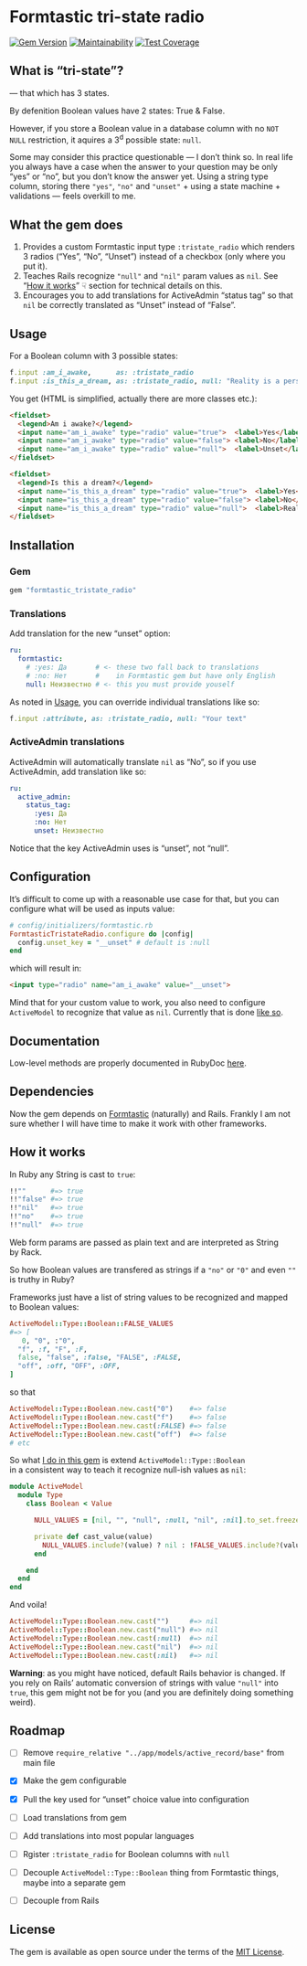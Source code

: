 # Formtastic tri-state radio

[![Gem Version](https://badge.fury.io/rb/formtastic_tristate_radio.svg)](https://badge.fury.io/rb/formtastic_tristate_radio)
[![Maintainability](https://api.codeclimate.com/v1/badges/c2508d7f23238fb2b87f/maintainability)](https://codeclimate.com/github/sergeypedan/formtastic-tristate-radio/maintainability)
[![Test Coverage](https://api.codeclimate.com/v1/badges/c2508d7f23238fb2b87f/test_coverage)](https://codeclimate.com/github/sergeypedan/formtastic-tristate-radio/test_coverage)

## What is “tri-state”?

— that which has 3 states.

By defenition Boolean values have 2 states: True & False.

However, if you store a Boolean value in a database column with no `NOT NULL` restriction, it aquires a 3<sup>d</sup> possible state: `null`.

Some may consider this practice questionable — I don’t think so. In real life you always have a case when the answer to your question may be only “yes” or “no”, but you don’t know the answer yet. Using a string type column, storing there `"yes"`, `"no"` and `"unset"` + using a state machine + validations — feels overkill to me.


## What the gem does

1. Provides a custom Formtastic input type `:tristate_radio` which renders 3 radios (“Yes”, “No”, “Unset”) instead of a checkbox (only where you put it).
1. Teaches Rails recognize `"null"` and `"nil"` param values as `nil`. See “[How it works](#how-it-works)” ☟ section for technical details on this.
1. Encourages you to add translations for ActiveAdmin “status tag” so that `nil` be correctly translated as “Unset” instead of “False”.


## Usage

For a Boolean column with 3 possible states:

```ruby
f.input :am_i_awake,      as: :tristate_radio
f.input :is_this_a_dream, as: :tristate_radio, null: "Reality is a persistent hallucination"
```

You get (HTML is simplified, actually there are more classes etc.):

```html
<fieldset>
  <legend>Am i awake?</legend>
  <input name="am_i_awake" type="radio" value="true">  <label>Yes</label>
  <input name="am_i_awake" type="radio" value="false"> <label>No</label>
  <input name="am_i_awake" type="radio" value="null">  <label>Unset</label>
</fieldset>

<fieldset>
  <legend>Is this a dream?</legend>
  <input name="is_this_a_dream" type="radio" value="true">  <label>Yes</label>
  <input name="is_this_a_dream" type="radio" value="false"> <label>No</label>
  <input name="is_this_a_dream" type="radio" value="null">  <label>Reality is a persistent hallucination</label>
</fieldset>
```


## Installation

### Gem

```ruby
gem "formtastic_tristate_radio"
```

### Translations

Add translation for the new “unset” option:

```yaml
ru:
  formtastic:
    # :yes: Да       # <- these two fall back to translations
    # :no: Нет       #    in Formtastic gem but have only English
    null: Неизвестно # <- this you must provide youself
```

As noted in [Usage](#usage), you can override individual translations like so:

```ruby
f.input :attribute, as: :tristate_radio, null: "Your text"
```

### ActiveAdmin translations

ActiveAdmin will automatically translate `nil` as “No”, so if you use ActiveAdmin, add translation like so:

```yaml
ru:
  active_admin:
    status_tag:
      :yes: Да
      :no: Нет
      unset: Неизвестно
```

Notice that the key ActiveAdmin uses is “unset”, not “null”.


## Configuration

It’s difficult to come up with a reasonable use case for that, but you can configure what will be used as inputs value:

```ruby
# config/initializers/formtastic.rb
FormtasticTristateRadio.configure do |config|
  config.unset_key = "__unset" # default is :null
end
```

which will result in:

```html
<input type="radio" name="am_i_awake" value="__unset">
```

Mind that for your custom value to work, you also need to configure `ActiveModel` to recognize that value as `nil`. Currently that is done [like so](https://github.com/sergeypedan/formtastic-tristate-radio/blob/master/config/initializers/activemodel_type_boolean.rb#L9).


## Documentation

Low-level methods are properly documented in RubyDoc [here](https://www.rubydoc.info/gems/formtastic_tristate_radio/TristateRadioInput).


## Dependencies

Now the gem depends on [Formtastic](https://github.com/formtastic/formtastic) (naturally) and Rails. Frankly I am not sure whether I will have time to make it work with other frameworks.


## How it works

In Ruby any String is cast to `true`:

```ruby
!!""      #=> true
!!"false" #=> true
!!"nil"   #=> true
!!"no"    #=> true
!!"null"  #=> true
```

Web form params are passed as plain text and are interpreted as String by Rack.

So how Boolean values are transfered as strings if a `"no"` or `"0"` and even `""` is truthy in Ruby?

Frameworks just have a list of string values to be recognized and mapped to Boolean values:

```ruby
ActiveModel::Type::Boolean::FALSE_VALUES
#=> [
   0, "0", :"0",
  "f", :f, "F", :F,
  false, "false", :false, "FALSE", :FALSE,
  "off", :off, "OFF", :OFF,
]
```

so that

```ruby
ActiveModel::Type::Boolean.new.cast("0")    #=> false
ActiveModel::Type::Boolean.new.cast("f")    #=> false
ActiveModel::Type::Boolean.new.cast(:FALSE) #=> false
ActiveModel::Type::Boolean.new.cast("off")  #=> false
# etc
```

So what [I do in this gem](https://github.com/sergeypedan/formtastic_tristate_radio/blob/master/config/initializers/activemodel_type_boolean.rb) is extend `ActiveModel::Type::Boolean` in a consistent way to teach it recognize null-ish values as `nil`:

```ruby
module ActiveModel
  module Type
    class Boolean < Value

      NULL_VALUES = [nil, "", "null", :null, "nil", :nil].to_set.freeze

      private def cast_value(value)
        NULL_VALUES.include?(value) ? nil : !FALSE_VALUES.include?(value)
      end

    end
  end
end
```

And voila!

```ruby
ActiveModel::Type::Boolean.new.cast("")     #=> nil
ActiveModel::Type::Boolean.new.cast("null") #=> nil
ActiveModel::Type::Boolean.new.cast(:null)  #=> nil
ActiveModel::Type::Boolean.new.cast("nil")  #=> nil
ActiveModel::Type::Boolean.new.cast(:nil)   #=> nil
```

**Warning**: as you might have noticed, default Rails behavior is changed. If you rely on Rails’ automatic conversion of strings with value `"null"` into `true`, this gem might not be for you (and you are definitely doing something weird).


## Roadmap

- [ ] Remove `require_relative "../app/models/active_record/base"` from main file
- [x] Make the gem configurable
- [x] Pull the key used for “unset” choice value into configuration
- [ ] Load translations from gem
- [ ] Add translations into most popular languages
- [ ] Rgister `:tristate_radio` for Boolean columns with `null`
- [ ] Decouple `ActiveModel::Type::Boolean` thing from Formtastic things, maybe into a separate gem
- [ ] Decouple from Rails


## License

The gem is available as open source under the terms of the [MIT License](https://opensource.org/licenses/MIT).
